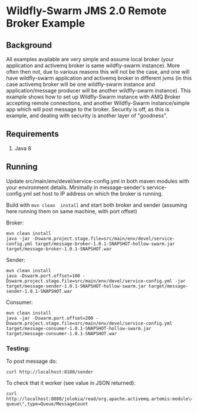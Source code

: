 # Wildfly-Swarm JMS 2.0 Remote Broker Example


## Background

All examples available are very simple and assume local broker (your application and activemq broker is same wildfly-swarm instance). More often then not, due to various reasons
this will not be the case, and one will have wildfly-swarm application and activemq broker in different jvms (in this case activemq broker will be one wildfly-swarm instance and application/message producer will be another wildfly-swarm instance).
This example shows how to set up Wildfly-Swarm instance with AMQ Broker accepting remote connections, and another Wildfly-Swarm instance/simple app which will post message to the broker. Security is off, as this is example, and dealing with security is another layer of "goodness".

## Requirements

1. Java 8

## Running

Update src/main/env/devel/service-config.yml in both maven modules with your environment details.
Minimally in message-sender's service-config.yml set host to IP address on which the broker is running.

Build with `mvn clean  install` and start both broker and sender (assuming here running them on same machine, with port offset)

Broker:
```
mvn clean install
java -jar -Dswarm.project.stage.file=src/main/env/devel/service-config.yml target/message-broker-1.0.1-SNAPSHOT-hollow-swarm.jar target/message-broker-1.0.1-SNAPSHOT.war
```

Sender:
```
mvn clean install
java -Dswarm.port.offset=100 -Dswarm.project.stage.file=src/main/env/devel/service-config.yml -jar target/message-sender-1.0.1-SNAPSHOT-hollow-swarm.jar target/message-sender-1.0.1-SNAPSHOT.war
```

Consumer:
```
mvn clean install
java -jar -Dswarm.port.offset=200 -Dswarm.project.stage.file=src/main/env/devel/service-config.yml target/message-consumer-1.0.1-SNAPSHOT-hollow-swarm.jar target/message-consumer-1.0.1-SNAPSHOT.war

```

### Testing:

To post message do:

```
curl http://localhost:8180/sender
```

To check that it worker (see value in JSON returned):
```
curl http://localhost:8080/jolokia/read/org.apache.activemq.artemis:module\=JMS,name\=\"mediation-queue\",type=Queue/MessageCount
```

